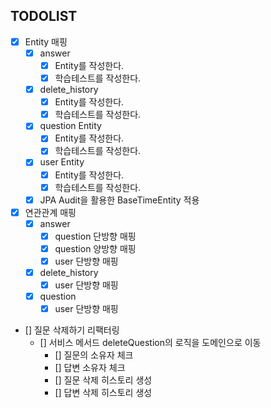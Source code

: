 ## TODOLIST
- [x] Entity 매핑
  - [x] answer
      - [x] Entity를 작성한다.
      - [x] 학습테스트를 작성한다.
  - [x] delete_history 
      - [x] Entity를 작성한다.
      - [x] 학습테스트를 작성한다.
  - [x] question Entity
      - [x] Entity를 작성한다.
      - [x] 학습테스트를 작성한다.
  - [x] user Entity
      - [x] Entity를 작성한다.
      - [x] 학습테스트를 작성한다.
  - [x] JPA Audit을 활용한 BaseTimeEntity 적용
- [x] 연관관계 매핑
  - [x] answer
    - [x] question 단방향 매핑
    - [x] question 양방향 매핑
    - [x] user 단방향 매핑
  - [x] delete_history
    - [x] user 단방향 매핑
  - [x] question
    - [x] user 단방향 매핑
- [] 질문 삭제하기 리팩터링
  - [] 서비스 메서드 deleteQuestion의 로직을 도메인으로 이동
    - [] 질문의 소유자 체크
    - [] 답변 소유자 체크
    - [] 질문 삭제 히스토리 생성
    - [] 답변 삭제 히스토리 생성